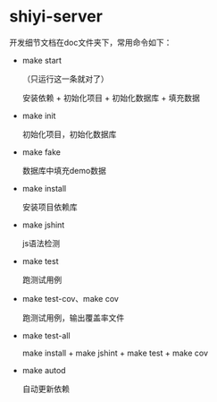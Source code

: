 shiyi-server
=============

开发细节文档在doc文件夹下，常用命令如下：

* make start

	（只运行这一条就对了）

	安装依赖 + 初始化项目 + 初始化数据库 + 填充数据

* make init

	初始化项目，初始化数据库

* make fake

	数据库中填充demo数据

* make install

	安装项目依赖库

* make jshint

	js语法检测

* make test

	跑测试用例

* make test-cov、make cov

	跑测试用例，输出覆盖率文件

* make test-all

	make install + make jshint + make test + make cov

* make autod

	自动更新依赖